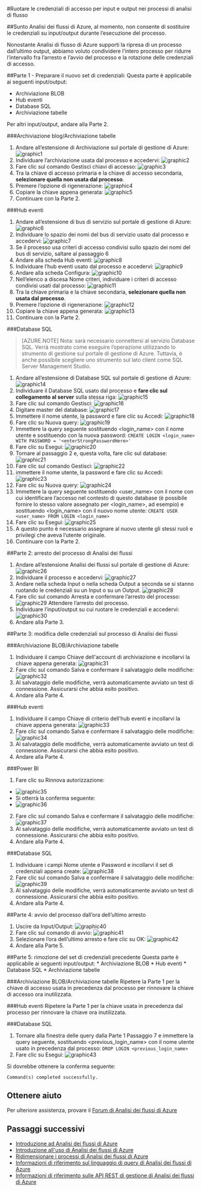 <properties 
	pageTitle="Analisi di flusso: Ruotare le credenziali di accesso per input e output | Microsoft Azure" 
	description="Informazioni su come aggiornare le credenziali di input e output di Analisi dei flussi."
	keywords="credenziali di accesso"
	services="stream-analytics" 
	documentationCenter="" 
	authors="jeffstokes72" 
	manager="paulettm" 
	editor="cgronlun"/>

<tags 
	ms.service="stream-analytics" 
	ms.devlang="na" 
	ms.topic="article" 
	ms.tgt_pltfrm="na" 
	ms.workload="data-services" 
	ms.date="02/04/2016" 
	ms.author="jeffstok"/>

#Ruotare le credenziali di accesso per input e output nei processi di analisi di flusso

##Sunto
Analisi dei flussi di Azure, al momento, non consente di sostituire le credenziali su input/output durante l’esecuzione del processo.

Nonostante Analisi di flusso di Azure supporti la ripresa di un processo dall’ultimo output, abbiamo voluto condividere l’intero processo per ridurre l’intervallo fra l’arresto e l’avvio del processo e la rotazione delle credenziali di accesso.

##Parte 1 - Preparare il nuovo set di credenziali:
Questa parte è applicabile ai seguenti input/output:

* Archiviazione BLOB
* Hub eventi
* Database SQL
* Archiviazione tabelle

Per altri input/output, andare alla Parte 2.

###Archiviazione blog/Archiviazione tabelle
1.  Andare all’estensione di Archiviazione sul portale di gestione di Azure: ![graphic1][graphic1]
2.  Individuare l’archiviazione usata dal processo e accedervi: ![graphic2][graphic2]
3.  Fare clic sul comando Gestisci chiavi di accesso: ![graphic3][graphic3]
4.  Tra la chiave di accesso primaria e la chiave di accesso secondaria, **selezionare quella non usata dal processo**.
5.  Premere l’opzione di rigenerazione: ![graphic4][graphic4]
6.  Copiare la chiave appena generata: ![graphic5][graphic5]
7.  Continuare con la Parte 2.

###Hub eventi
1.  Andare all’estensione di bus di servizio sul portale di gestione di Azure: ![graphic6][graphic6]
2.  Individuare lo spazio dei nomi del bus di servizio usato dal processo e accedervi: ![graphic7][graphic7]
3.  Se il processo usa criteri di accesso condivisi sullo spazio dei nomi del bus di servizio, saltare al passaggio 6  
4.  Andare alla scheda Hub eventi: ![graphic8][graphic8]
5.  Individuare l’hub eventi usato dal processo e accedervi: ![graphic9][graphic9]
6.  Andare alla scheda Configura: ![graphic10][graphic10]
7.  Nell’elenco a discesa Nome criteri, individuare i criteri di accesso condivisi usati dal processo: ![graphic11][graphic11]
8.  Tra la chiave primaria e la chiave secondaria, **selezionare quella non usata dal processo**.  
9.  Premere l’opzione di rigenerazione: ![graphic12][graphic12]
10. Copiare la chiave appena generata: ![graphic13][graphic13]
11. Continuare con la Parte 2.  

###Database SQL

>[AZURE.NOTE] Nota: sarà necessario connettersi al servizio Database SQL. Verrà mostrato come eseguire l’operazione utilizzando lo strumento di gestione sul portale di gestione di Azure. Tuttavia, è anche possibile scegliere uno strumento sul lato client come SQL Server Management Studio.

1.  Andare all’estensione di Database SQL sul portale di gestione di Azure: ![graphic14][graphic14]
2.  Individuare il Database SQL usato dal processo e **fare clic sul collegamento al server** sulla stessa riga: ![graphic15][graphic15]
3.  Fare clic sul comando Gestisci: ![graphic16][graphic16]
4.  Digitare master del database: ![graphic17][graphic17]
5.  Immettere il nome utente, la password e fare clic su Accedi: ![graphic18][graphic18]
6.  Fare clic su Nuova query: ![graphic19][graphic19]
7.  Immettere la query seguente sostituendo <login_name> con il nome utente e sostituendo <enterStrongPasswordHere> con la nuova password: `CREATE LOGIN <login_name> WITH PASSWORD = '<enterStrongPasswordHere>'`
8.  Fare clic su Esegui: ![graphic20][graphic20]
9.  Tornare al passaggio 2 e, questa volta, fare clic sul database: ![graphic21][graphic21]
10. Fare clic sul comando Gestisci: ![graphic22][graphic22]
11. immettere il nome utente, la password e fare clic su Accedi: ![graphic23][graphic23]
12. Fare clic su Nuova query: ![graphic24][graphic24]
13. Immettere la query seguente sostituendo <user_name> con il nome con cui identificare l’accesso nel contesto di questo database (è possibile fornire lo stesso valore assegnato per <login_name>, ad esempio) e sostituendo <login_name> con il nuovo nome utente: `CREATE USER <user_name> FROM LOGIN <login_name>`
14. Fare clic su Esegui: ![graphic25][graphic25]
15. A questo punto è necessario assegnare al nuovo utente gli stessi ruoli e privilegi che aveva l’utente originale.
16. Continuare con la Parte 2.

##Parte 2: arresto del processo di Analisi dei flussi
1.  Andare all’estensione Analisi dei flussi sul portale di gestione di Azure: ![graphic26][graphic26]
2.  Individuare il processo e accedervi: ![graphic27][graphic27]
3.  Andare nella scheda Input o nella scheda Output a seconda se si stanno ruotando le credenziali su un Input o su un Output. ![graphic28][graphic28]
4.  Fare clic sul comando Arresta e confermare l’arresto del processo: ![graphic29][graphic29] Attendere l’arresto del processo.
5.  Individuare l’input/output su cui ruotare le credenziali e accedervi: ![graphic30][graphic30]
6.  Andare alla Parte 3.

##Parte 3: modifica delle credenziali sul processo di Analisi dei flussi

###Archiviazione BLOB/Archiviazione tabelle
1.	Individuare il campo Chiave dell'account di archiviazione e incollarvi la chiave appena generata: ![graphic31][graphic31]
2.	Fare clic sul comando Salva e confermare il salvataggio delle modifiche: ![graphic32][graphic32]
3.	Al salvataggio delle modifiche, verrà automaticamente avviato un test di connessione. Assicurarsi che abbia esito positivo.
4.	Andare alla Parte 4.

###Hub eventi
1.	Individuare il campo Chiave di criterio dell’hub eventi e incollarvi la chiave appena generata: ![graphic33][graphic33]
2.	Fare clic sul comando Salva e confermare il salvataggio delle modifiche: ![graphic34][graphic34]
3.	Al salvataggio delle modifiche, verrà automaticamente avviato un test di connessione. Assicurarsi che abbia esito positivo.
4.	Andare alla Parte 4.

###Power BI
1.	Fare clic su Rinnova autorizzazione:  
* ![graphic35][graphic35]
* Si otterrà la conferma seguente:  
* ![graphic36][graphic36]
2.	Fare clic sul comando Salva e confermare il salvataggio delle modifiche: ![graphic37][graphic37]
3.	Al salvataggio delle modifiche, verrà automaticamente avviato un test di connessione. Assicurarsi che abbia esito positivo.
4.	Andare alla Parte 4.

###Database SQL
1.	Individuare i campi Nome utente e Password e incollarvi il set di credenziali appena create: ![graphic38][graphic38]
2.	Fare clic sul comando Salva e confermare il salvataggio delle modifiche: ![graphic39][graphic39]
3.	Al salvataggio delle modifiche, verrà automaticamente avviato un test di connessione. Assicurarsi che abbia esito positivo.  
4.	Andare alla Parte 4.

##Parte 4: avvio del processo dall’ora dell’ultimo arresto
1.	Uscire da Input/Output: ![graphic40][graphic40]
2.	Fare clic sul comando di avvio: ![graphic41][graphic41]
3.	Selezionare l’ora dell’ultimo arresto e fare clic su OK: ![graphic42][graphic42]
4.	Andare alla Parte 5.  

##Parte 5: rimozione del set di credenziali precedente
Questa parte è applicabile ai seguenti input/output: * Archiviazione BLOB * Hub eventi * Database SQL * Archiviazione tabelle

###Archiviazione BLOB/Archiviazione tabelle
Ripetere la Parte 1 per la chiave di accesso usata in precedenza dal processo per rinnovare la chiave di accesso ora inutilizzata.

###Hub eventi
Ripetere la Parte 1 per la chiave usata in precedenza dal processo per rinnovare la chiave ora inutilizzata.

###Database SQL
1.	Tornare alla finestra delle query dalla Parte 1 Passaggio 7 e immettere la query seguente, sostituendo <previous_login_name> con il nome utente usato in precedenza dal processo: `DROP LOGIN <previous_login_name>`  
2.	Fare clic su Esegui: ![graphic43][graphic43]  

Si dovrebbe ottenere la conferma seguente:

	Command(s) completed successfully.

## Ottenere aiuto
Per ulteriore assistenza, provare il [Forum di Analisi dei flussi di Azure](https://social.msdn.microsoft.com/Forums/it-IT/home?forum=AzureStreamAnalytics)

## Passaggi successivi

- [Introduzione ad Analisi dei flussi di Azure](stream-analytics-introduction.md)
- [Introduzione all'uso di Analisi dei flussi di Azure](stream-analytics-get-started.md)
- [Ridimensionare i processi di Analisi dei flussi di Azure](stream-analytics-scale-jobs.md)
- [Informazioni di riferimento sul linguaggio di query di Analisi dei flussi di Azure](https://msdn.microsoft.com/library/azure/dn834998.aspx)
- [Informazioni di riferimento sulle API REST di gestione di Analisi dei flussi di Azure](https://msdn.microsoft.com/library/azure/dn835031.aspx)


[graphic1]: ./media/stream-analytics-login-credentials-inputs-outputs/1-stream-analytics-login-credentials-inputs-outputs.png
[graphic2]: ./media/stream-analytics-login-credentials-inputs-outputs/2-stream-analytics-login-credentials-inputs-outputs.png
[graphic3]: ./media/stream-analytics-login-credentials-inputs-outputs/3-stream-analytics-login-credentials-inputs-outputs.png
[graphic4]: ./media/stream-analytics-login-credentials-inputs-outputs/4-stream-analytics-login-credentials-inputs-outputs.png
[graphic5]: ./media/stream-analytics-login-credentials-inputs-outputs/5-stream-analytics-login-credentials-inputs-outputs.png
[graphic6]: ./media/stream-analytics-login-credentials-inputs-outputs/6-stream-analytics-login-credentials-inputs-outputs.png
[graphic7]: ./media/stream-analytics-login-credentials-inputs-outputs/7-stream-analytics-login-credentials-inputs-outputs.png
[graphic8]: ./media/stream-analytics-login-credentials-inputs-outputs/8-stream-analytics-login-credentials-inputs-outputs.png
[graphic9]: ./media/stream-analytics-login-credentials-inputs-outputs/9-stream-analytics-login-credentials-inputs-outputs.png
[graphic10]: ./media/stream-analytics-login-credentials-inputs-outputs/10-stream-analytics-login-credentials-inputs-outputs.png
[graphic11]: ./media/stream-analytics-login-credentials-inputs-outputs/11-stream-analytics-login-credentials-inputs-outputs.png
[graphic12]: ./media/stream-analytics-login-credentials-inputs-outputs/12-stream-analytics-login-credentials-inputs-outputs.png
[graphic13]: ./media/stream-analytics-login-credentials-inputs-outputs/13-stream-analytics-login-credentials-inputs-outputs.png
[graphic14]: ./media/stream-analytics-login-credentials-inputs-outputs/14-stream-analytics-login-credentials-inputs-outputs.png
[graphic15]: ./media/stream-analytics-login-credentials-inputs-outputs/15-stream-analytics-login-credentials-inputs-outputs.png
[graphic16]: ./media/stream-analytics-login-credentials-inputs-outputs/16-stream-analytics-login-credentials-inputs-outputs.png
[graphic17]: ./media/stream-analytics-login-credentials-inputs-outputs/17-stream-analytics-login-credentials-inputs-outputs.png
[graphic18]: ./media/stream-analytics-login-credentials-inputs-outputs/18-stream-analytics-login-credentials-inputs-outputs.png
[graphic19]: ./media/stream-analytics-login-credentials-inputs-outputs/19-stream-analytics-login-credentials-inputs-outputs.png
[graphic20]: ./media/stream-analytics-login-credentials-inputs-outputs/20-stream-analytics-login-credentials-inputs-outputs.png
[graphic21]: ./media/stream-analytics-login-credentials-inputs-outputs/21-stream-analytics-login-credentials-inputs-outputs.png
[graphic22]: ./media/stream-analytics-login-credentials-inputs-outputs/22-stream-analytics-login-credentials-inputs-outputs.png
[graphic23]: ./media/stream-analytics-login-credentials-inputs-outputs/23-stream-analytics-login-credentials-inputs-outputs.png
[graphic24]: ./media/stream-analytics-login-credentials-inputs-outputs/24-stream-analytics-login-credentials-inputs-outputs.png
[graphic25]: ./media/stream-analytics-login-credentials-inputs-outputs/25-stream-analytics-login-credentials-inputs-outputs.png
[graphic26]: ./media/stream-analytics-login-credentials-inputs-outputs/26-stream-analytics-login-credentials-inputs-outputs.png
[graphic27]: ./media/stream-analytics-login-credentials-inputs-outputs/27-stream-analytics-login-credentials-inputs-outputs.png
[graphic28]: ./media/stream-analytics-login-credentials-inputs-outputs/28-stream-analytics-login-credentials-inputs-outputs.png
[graphic29]: ./media/stream-analytics-login-credentials-inputs-outputs/29-stream-analytics-login-credentials-inputs-outputs.png
[graphic30]: ./media/stream-analytics-login-credentials-inputs-outputs/30-stream-analytics-login-credentials-inputs-outputs.png
[graphic31]: ./media/stream-analytics-login-credentials-inputs-outputs/31-stream-analytics-login-credentials-inputs-outputs.png
[graphic32]: ./media/stream-analytics-login-credentials-inputs-outputs/32-stream-analytics-login-credentials-inputs-outputs.png
[graphic33]: ./media/stream-analytics-login-credentials-inputs-outputs/33-stream-analytics-login-credentials-inputs-outputs.png
[graphic34]: ./media/stream-analytics-login-credentials-inputs-outputs/34-stream-analytics-login-credentials-inputs-outputs.png
[graphic35]: ./media/stream-analytics-login-credentials-inputs-outputs/35-stream-analytics-login-credentials-inputs-outputs.png
[graphic36]: ./media/stream-analytics-login-credentials-inputs-outputs/36-stream-analytics-login-credentials-inputs-outputs.png
[graphic37]: ./media/stream-analytics-login-credentials-inputs-outputs/37-stream-analytics-login-credentials-inputs-outputs.png
[graphic38]: ./media/stream-analytics-login-credentials-inputs-outputs/38-stream-analytics-login-credentials-inputs-outputs.png
[graphic39]: ./media/stream-analytics-login-credentials-inputs-outputs/39-stream-analytics-login-credentials-inputs-outputs.png
[graphic40]: ./media/stream-analytics-login-credentials-inputs-outputs/40-stream-analytics-login-credentials-inputs-outputs.png
[graphic41]: ./media/stream-analytics-login-credentials-inputs-outputs/41-stream-analytics-login-credentials-inputs-outputs.png
[graphic42]: ./media/stream-analytics-login-credentials-inputs-outputs/42-stream-analytics-login-credentials-inputs-outputs.png
[graphic43]: ./media/stream-analytics-login-credentials-inputs-outputs/43-stream-analytics-login-credentials-inputs-outputs.png
 

<!---HONumber=AcomDC_0204_2016-->
